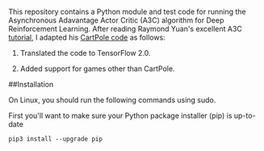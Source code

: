 This repository contains a Python module and test code for running the Asynchronous Adavantage Actor Critic (A3C) algorithm 
for Deep Reinforcement Learning.  After reading Raymond Yuan's excellent A3C
[tutorial](https://medium.com/tensorflow/deep-reinforcement-learning-playing-cartpole-through-asynchronous-advantage-actor-critic-a3c-7eab2eea5296),
I adapted his [CartPole code](https://github.com/tensorflow/models/blob/master/research/a3c_blogpost/a3c_cartpole.py) as follows:

1. Translated the code to TensorFlow 2.0.

2. Added support for games other than CartPole.

##Installation

On Linux, you should run the following commands using sudo.

First you'll want to make sure your Python package installer (pip) is up-to-date

```pip3 install --upgrade pip```

